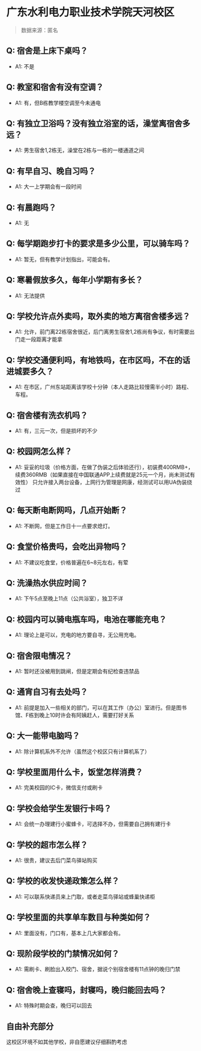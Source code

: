 # 广东水利电力职业技术学院天河校区

> 数据来源：匿名

## Q: 宿舍是上床下桌吗？

- A1: 不是

## Q: 教室和宿舍有没有空调？

- A1: 有，但B栋教学楼空调至今未通电

## Q: 有独立卫浴吗？没有独立浴室的话，澡堂离宿舍多远？

- A1: 男生宿舍1,2栋无，澡堂在2栋与一栋的一楼通道之间

## Q: 有早自习、晚自习吗？

- A1: 大一上学期会有一段时间

## Q: 有晨跑吗？

- A1: 无

## Q: 每学期跑步打卡的要求是多少公里，可以骑车吗？

- A1: 暂无，但有教学计划指出，可能会有。

## Q: 寒暑假放多久，每年小学期有多长？

- A1: 无法提供

## Q: 学校允许点外卖吗，取外卖的地方离宿舍楼多远？

- A1: 允许，前门离22栋宿舍很近，后门离男生宿舍1,2栋尚有争议，有时需要出门走一段距离才能拿

## Q: 学校交通便利吗，有地铁吗，在市区吗，不在的话进城要多久？

- A1: 在市区，广州东站距离该学校十分钟（本人走路比较慢需半小时）路程、车程。

## Q: 宿舍楼有洗衣机吗？

- A1: 有，三元一次，但是损坏的不少

## Q: 校园网怎么样？

- A1: 妥妥的垃圾（价格方面，在做了伪装之后体验还行），初装费400RMB+，续费360RMB（如果直接在中国联通APP上续费就是25元一个月，尚未测试有效性） 只允许接入两台设备，上网行为管理是网康，经测试可以用UA伪装绕过

## Q: 每天断电断网吗，几点开始断？

- A1: 不断网，但是工作日十一点要求熄灯。

## Q: 食堂价格贵吗，会吃出异物吗？

- A1: 不建议吃食堂，价格普遍在6\~8元左右，有荤

## Q: 洗澡热水供应时间？

- A1: 下午5点至晚上11点（公共浴室），独卫不详

## Q: 校园内可以骑电瓶车吗，电池在哪能充电？

- A1: 理论上是可以，充电的地方要自寻，无公用充电。

## Q: 宿舍限电情况？

- A1: 暂时还没被用到跳闸，但是定期会有纪检查违禁品

## Q: 通宵自习有去处吗？

- A1: 前提是加入一些相关的部门，可以在其工作（办公）室进行。但是图书馆、F栋到晚上10时许会有阿姨赶人，需要打好关系

## Q: 大一能带电脑吗？

- A1: 除计算机系外不允许（虽然这个校区只有计算机系了）

## Q: 学校里面用什么卡，饭堂怎样消费？

- A1: 完美校园的IC卡，微信支付或刷卡

## Q: 学校会给学生发银行卡吗？

- A1: 会统一办理建行小蜜蜂卡，可选择不办，但需要自己拥有建行卡

## Q: 学校的超市怎么样？

- A1: 很贵，建议去后门菜鸟驿站购买

## Q: 学校的收发快递政策怎么样？

- A1: 可以联系快递员来上门取，或者走菜鸟驿站或蜂巢快递柜

## Q: 学校里面的共享单车数目与种类如何？

- A1: 里面没有，门口有，基本上几大家都会有。

## Q: 现阶段学校的门禁情况如何？

- A1: 需刷卡、刷脸出入校门、宿舍，据说个别宿舍楼有11点钟的晚归门禁

## Q: 宿舍晚上查寝吗，封寝吗，晚归能回去吗？

- A1: 特殊时期会查，晚归可以回去

## 自由补充部分

这校区环境不如其他学校，非自愿建议仔细斟酌考虑